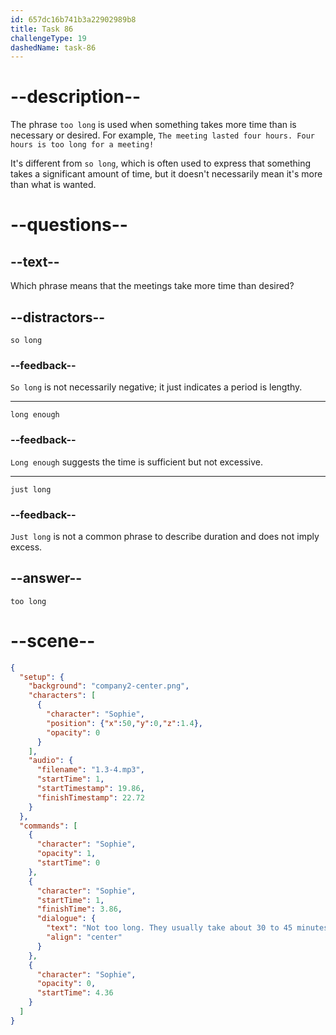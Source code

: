 ```yaml
---
id: 657dc16b741b3a22902989b8
title: Task 86
challengeType: 19
dashedName: task-86
---
```


# --description--

The phrase `too long` is used when something takes more time than is necessary or desired. For example, `The meeting lasted four hours. Four hours is too long for a meeting!`

It's different from `so long`, which is often used to express that something takes a significant amount of time, but it doesn't necessarily mean it's more than what is wanted.

# --questions--

## --text--

Which phrase means that the meetings take more time than desired?

## --distractors--

`so long`

### --feedback--

`So long` is not necessarily negative; it just indicates a period is lengthy.

---

`long enough`

### --feedback--

`Long enough` suggests the time is sufficient but not excessive.

---

`just long`

### --feedback--

`Just long` is not a common phrase to describe duration and does not imply excess.

## --answer--

`too long`

# --scene--

```json
{
  "setup": {
    "background": "company2-center.png",
    "characters": [
      {
        "character": "Sophie",
        "position": {"x":50,"y":0,"z":1.4},
        "opacity": 0
      }
    ],
    "audio": {
      "filename": "1.3-4.mp3",
      "startTime": 1,
      "startTimestamp": 19.86,
      "finishTimestamp": 22.72
    }
  },
  "commands": [
    {
      "character": "Sophie",
      "opacity": 1,
      "startTime": 0
    },
    {
      "character": "Sophie",
      "startTime": 1,
      "finishTime": 3.86,
      "dialogue": {
        "text": "Not too long. They usually take about 30 to 45 minutes.",
        "align": "center"
      }
    },
    {
      "character": "Sophie",
      "opacity": 0,
      "startTime": 4.36
    }
  ]
}
```

